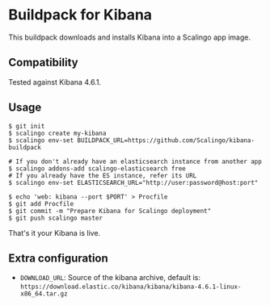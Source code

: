 # Buildpack for Kibana

This buildpack downloads and installs Kibana into a Scalingo app image.

## Compatibility

Tested against Kibana 4.6.1.

## Usage

```console
$ git init
$ scalingo create my-kibana
$ scalingo env-set BUILDPACK_URL=https://github.com/Scalingo/kibana-buildpack

# If you don't already have an elasticsearch instance from another app
$ scalingo addons-add scalingo-elasticsearch free
# If you already have the ES instance, refer its URL
$ scalingo env-set ELASTICSEARCH_URL="http://user:password@host:port"

$ echo 'web: kibana --port $PORT' > Procfile
$ git add Procfile
$ git commit -m "Prepare Kibana for Scalingo deployment"
$ git push scalingo master
```

That's it your Kibana is live.

## Extra configuration

* `DOWNLOAD_URL`: Source of the kibana archive, default is: `https://download.elastic.co/kibana/kibana/kibana-4.6.1-linux-x86_64.tar.gz`
